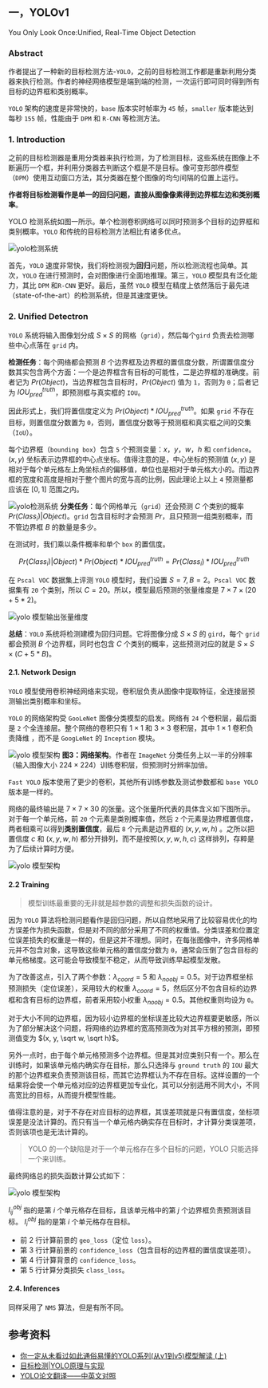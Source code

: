## 一，YOLOv1
You Only Look Once:Unified, Real-Time Object Detection

### Abstract

作者提出了一种新的目标检测方法-`YOLO`，之前的目标检测工作都是重新利用分类器来执行检测。作者的神经网络模型是端到端的检测，一次运行即可同时得到所有目标的边界框和类别概率。

`YOLO` 架构的速度是非常快的，`base` 版本实时帧率为 `45` 帧，`smaller` 版本能达到每秒 `155` 帧，性能由于 `DPM` 和 `R-CNN` 等检测方法。

### 1. Introduction

之前的目标检测器是重用分类器来执行检测，为了检测目标，这些系统在图像上不断遍历一个框，并利用分类器去判断这个框是不是目标。像可变形部件模型（`DPM`）使用互动窗口方法，其分类器在整个图像的均匀间隔的位置上运行。

**作者将目标检测看作是单一的回归问题，直接从图像像素得到边界框左边和类别概率**。

YOLO 检测系统如图一所示。单个检测卷积网络可以同时预测多个目标的边界框和类别概率。`YOLO` 和传统的目标检测方法相比有诸多优点。

![yolo检测系统](../../data/images/yolo/yolo_figure1.png)

首先，`YOLO` 速度非常快，我们将检测视为**回归**问题，所以检测流程也简单。其次，`YOLO` 在进行预测时，会对图像进行全面地推理。第三，`YOLO` 模型具有泛化能力，其比 `DPM` 和`R-CNN` 更好。最后，虽然 `YOLO` 模型在精度上依然落后于最先进（state-of-the-art）的检测系统，但是其速度更快。

### 2. Unified Detectron

`YOLO` 系统将输入图像划分成 $S\times S$ 的网格（`grid`），然后每个`gird` 负责去检测哪些中心点落在 `grid` 内。

**检测任务**：每个网络都会预测 $B$ 个边界框及边界框的置信度分数，所谓置信度分数其实包含两个方面：一个是边界框含有目标的可能性，二是边界框的准确度。前者记为 $Pr(Object)$，当边界框包含目标时，$Pr(Object)$ 值为 `1`，否则为 `0`；后者记为 $IOU^{truth}_{pred}$，即预测框与真实框的 `IOU`。

因此形式上，我们将置信度定义为 $Pr(Object)*IOU^{truth}_{pred}$。如果 `grid` 不存在目标，则置信度分数置为 `0`，否则，置信度分数等于预测框和真实框之间的交集（`IoU`）。

每个边界框（`bounding box`）包含 `5` 个预测变量：$x$，$y$，$w$，$h$ 和 `confidence`。$(x,y)$ 坐标表示边界框的中心点坐标。值得注意的是，中心坐标的预测值 $(x,y)$ 是相对于每个单元格左上角坐标点的偏移值，单位也是相对于单元格大小的。而边界框的宽度和高度是相对于整个图片的宽与高的比例，因此理论上以上 `4` 预测量都应该在 $[0,1]$ 范围之内。

![yolo检测系统](../../data/images/yolo/边界框坐标定义.png)
**分类任务**：每个网格单元（`grid`）还会预测 $C$ 个类别的概率 $Pr(Class_i)|Object)$。`grid` 包含目标时才会预测 $Pr$，且只预测一组类别概率，而不管边界框 $B$ 的数量是多少。

在测试时，我们乘以条件概率和单个 `box` 的置信度。

$$Pr(Class_i)|Object)*Pr(Object)*IOU^{truth}_{pred} = Pr(Class_i)*IOU^{truth}_{pred}$$

在 `Pscal VOC` 数据集上评测 `YOLO` 模型时，我们设置 $S=7, B=2$。`Pscal VOC` 数据集有 `20` 个类别，所以 $C=20$。所以，模型最后预测的张量维度是 $7 \times 7\times (20+5*2)$。

![yolo 模型输出张量维度](../../data/images/yolo/yolo_figure2.png)

**总结**：`YOLO` 系统将检测建模为回归问题。它将图像分成 $S \times S$ 的 `gird`，每个 `grid` 都会预测 $B$ 个边界框，同时也包含 $C$ 个类别的概率，这些预测对应的就是 $S \times S \times (C + 5*B)$。

#### 2.1. Network Design

`YOLO` 模型使用卷积神经网络来实现，卷积层负责从图像中提取特征，全连接层预测输出类别概率和坐标。

`YOLO` 的网络架构受 `GooLeNet` 图像分类模型的启发。网络有 `24` 个卷积层，最后面是 `2` 个全连接层。整个网络的卷积只有 $1 \times 1$ 和 $3 \times 3$ 卷积层，其中 $1 \times 1$ 卷积负责降维 ，而不是 `GoogLeNet` 的 `Inception` 模块。

![yolo 模型架构](../../data/images/yolo/yolo_figure3.png)
**图3：网络架构**。作者在 `ImageNet` 分类任务上以一半的分辨率（输入图像大小 $224\times 224$）训练卷积层，但预测时分辨率加倍。

`Fast YOLO` 版本使用了更少的卷积，其他所有训练参数及测试参数都和 `base YOLO` 版本是一样的。

网络的最终输出是 $7\times 7\times 30$ 的张量。这个张量所代表的具体含义如下图所示。对于每一个单元格，前 `20` 个元素是类别概率值，然后 `2` 个元素是边界框置信度，两者相乘可以得到**类别置信度**，最后 `8` 个元素是边界框的 $(x,y,w,h)$ 。之所以把置信度 $c$ 和 $(x,y,w,h)$ 都分开排列，而不是按照$(x,y,w,h,c)$ 这样排列，存粹是为了后续计算时方便。

![yolo 模型架构](../../data/images/yolo/输出张量解释.png)

#### 2.2 Training

> 模型训练最重要的无非就是超参数的调整和损失函数的设计。

因为 `YOLO` 算法将检测问题看作是回归问题，所以自然地采用了比较容易优化的均方误差作为损失函数，但是对不同的部分采用了不同的权重值。分类误差和位置定位误差损失的权重是一样的，但是这并不理想。同时，在每张图像中，许多网格单元并不包含对象，这导致这些单元格的置信度分数为 `0`，通常会压倒了包含目标的单元格梯度。这可能会导致模型不稳定，从而导致训练早起模型发散。

为了改善这点，引入了两个参数：$\lambda_{coord}=5$ 和 $\lambda_{noobj} =0.5$。对于边界框坐标预测损失（定位误差），采用较大的权重 $\lambda_{coord}  =5$，然后区分不包含目标的边界框和含有目标的边界框，前者采用较小权重 $\lambda_{noobj} =0.5$。其他权重则均设为 `0`。

对于大小不同的边界框，因为较小边界框的坐标误差比较大边界框要更敏感，所以为了部分解决这个问题，将网络的边界框的宽高预测改为对其平方根的预测，即预测值变为 $(x, y, \sqrt w, \sqrt h)$。

另外一点时，由于每个单元格预测多个边界框。但是其对应类别只有一个。那么在训练时，如果该单元格内确实存在目标，那么只选择与 `ground truth` 的 `IOU` 最大的那个边界框来负责预测该目标，而其它边界框认为不存在目标。这样设置的一个结果将会使一个单元格对应的边界框更加专业化，其可以分别适用不同大小，不同高宽比的目标，从而提升模型性能。

值得注意的是，对于不存在对应目标的边界框，其误差项就是只有置信度，坐标项误差是没法计算的。而只有当一个单元格内确实存在目标时，才计算分类误差项，否则该项也是无法计算的。
> YOLO 的一个缺陷是对于一个单元格存在多个目标的问题，YOLO 只能选择一个来训练。

最终网络总的损失函数计算公式如下：

![yolo 模型架构](../../data/images/yolo/yolo_loss.png)

$I_{ij}^{obj}$ 指的是第 $i$ 个单元格存在目标，且该单元格中的第 $j$ 个边界框负责预测该目标。 $I_{i}^{obj}$ 指的是第 $i$ 个单元格存在目标。

+ 前 2 行计算前景的 `geo_loss`（定位 `loss`）。
+ 第 3 行计算前景的 `confidence_loss`（包含目标的边界框的置信度误差项）。
+ 第 4 行计算背景的 `confidence_loss`。
+ 第 5 行计算分类损失 `class_loss`。

#### 2.4. Inferences

同样采用了 `NMS` 算法，但是有所不同。
## 参考资料

+ [你一定从未看过如此通俗易懂的YOLO系列(从v1到v5)模型解读 (上)](https://zhuanlan.zhihu.com/p/183261974?utm_source=wechat_session&utm_medium=social&utm_oi=737449911926140928)
+ [目标检测|YOLO原理与实现](https://zhuanlan.zhihu.com/p/32525231)
+ [YOLO论文翻译——中英文对照](http://noahsnail.com/2017/08/02/2017-08-02-YOLO%E8%AE%BA%E6%96%87%E7%BF%BB%E8%AF%91%E2%80%94%E2%80%94%E4%B8%AD%E8%8B%B1%E6%96%87%E5%AF%B9%E7%85%A7/)

